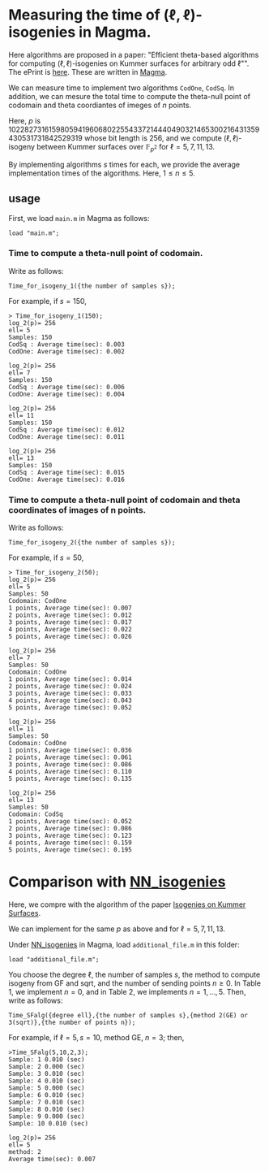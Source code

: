 # Measuring the time of $(\ell,\ell)$-isogenies in Magma.


Here algorithms are proposed in a paper: "Efficient theta-based algorithms for computing $(\ell,\ell)$-isogenies on Kummer surfaces for arbitrary odd $\ell$"". The ePrint is [here](https://eprint.iacr.org/2024/1519). 
These are written in [Magma](http://magma.maths.usyd.edu.au/magma/).


We can measure time to implement two algorithms $\mathtt{CodOne}$, $\mathtt{CodSq}$.
In addition, we can mesure the total time to compute the theta-null point of codomain and theta coordiantes of imeges of $n$ points.

Here, $p$ is 102282731615980594196068022554337214440490321465300216431359430531731842529319 whose bit length is 256, 
and we compute $(\ell,\ell)$-isogeny between Kummer surfaces over $\mathbb{F}_{p^2}$ for $\ell=5,7,11,13$.


By implementing algorithms $s$ times for each, we provide the average implementation times of the algorithms. Here, $1\le n\le 5$. 

## usage

First, we load ```main.m```  in Magma as follows:
```
load "main.m";
```

### Time to compute a theta-null point of codomain.

Write as follows:
```
Time_for_isogeny_1({the number of samples s});
```
For example, if $s=150$,  
```
> Time_for_isogeny_1(150);
log_2(p)= 256
ell= 5
Samples: 150
CodSq : Average time(sec): 0.003
CodOne: Average time(sec): 0.002

log_2(p)= 256
ell= 7
Samples: 150
CodSq : Average time(sec): 0.006
CodOne: Average time(sec): 0.004

log_2(p)= 256
ell= 11
Samples: 150
CodSq : Average time(sec): 0.012
CodOne: Average time(sec): 0.011

log_2(p)= 256
ell= 13
Samples: 150
CodSq : Average time(sec): 0.015
CodOne: Average time(sec): 0.016
```
### Time to compute a theta-null point of codomain and theta coordinates of images of n points.

Write as follows:
```
Time_for_isogeny_2({the number of samples s});
```

For example, if $s=50$, 
```
> Time_for_isogeny_2(50); 
log_2(p)= 256
ell= 5
Samples: 50
Codomain: CodOne
1 points, Average time(sec): 0.007
2 points, Average time(sec): 0.012
3 points, Average time(sec): 0.017
4 points, Average time(sec): 0.022
5 points, Average time(sec): 0.026

log_2(p)= 256
ell= 7
Samples: 50
Codomain: CodOne
1 points, Average time(sec): 0.014
2 points, Average time(sec): 0.024
3 points, Average time(sec): 0.033
4 points, Average time(sec): 0.043
5 points, Average time(sec): 0.052

log_2(p)= 256
ell= 11
Samples: 50
Codomain: CodOne
1 points, Average time(sec): 0.036
2 points, Average time(sec): 0.061
3 points, Average time(sec): 0.086
4 points, Average time(sec): 0.110
5 points, Average time(sec): 0.135

log_2(p)= 256
ell= 13
Samples: 50
Codomain: CodSq
1 points, Average time(sec): 0.052
2 points, Average time(sec): 0.086
3 points, Average time(sec): 0.123
4 points, Average time(sec): 0.159
5 points, Average time(sec): 0.195
```



# Comparison with  [NN_isogenies](https://github.com/mariascrs/NN_isogenies)

Here, we compre with the algorithm of the paper [Isogenies on Kummer Surfaces](https://arxiv.org/abs/2409.14819).

We can implement for the same $p$ as above and for $\ell=5,7,11,13$.

Under [NN_isogenies](https://github.com/mariascrs/NN_isogenies)  in Magma, load  ```additional_file.m``` in this folder: 
```
load "additional_file.m";
```

You choose the degree $\ell$, the number of samples $s$, the method to compute isogeny from GF and sqrt, and the number of sending points $n\ge 0$. 
In Table 1, we implement $n=0$, and in Table 2, we implements $n=1,\dots,5$.
Then, write as follows: 

```
Time_SFalg({degree ell},{the number of samples s},{method 2(GE) or 3(sqrt)},{the number of points n});
```

For example, if $\ell=5, s=10$, method GE, $n=3$; then,  

```
>Time_SFalg(5,10,2,3);
Sample: 1 0.010 (sec)
Sample: 2 0.000 (sec)
Sample: 3 0.010 (sec)
Sample: 4 0.010 (sec)
Sample: 5 0.000 (sec)
Sample: 6 0.010 (sec)
Sample: 7 0.010 (sec)
Sample: 8 0.010 (sec)
Sample: 9 0.000 (sec)
Sample: 10 0.010 (sec)

log_2(p)= 256
ell= 5
method: 2
Average time(sec): 0.007
```





